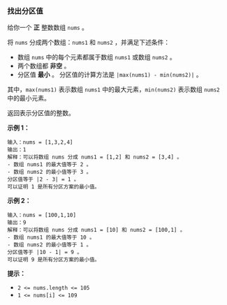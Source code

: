 ### 找出分区值 ###
给你一个 **正** 整数数组 `nums` 。

将 `nums` 分成两个数组：`nums1` 和 `nums2` ，并满足下述条件：

* 数组 `nums` 中的每个元素都属于数组 `nums1` 或数组 `nums2` 。
* 两个数组都 **非空** 。
* 分区值 **最小** 。
分区值的计算方法是 `|max(nums1) - min(nums2)|` 。

其中，`max(nums1)` 表示数组 `nums1` 中的最大元素，`min(nums2)` 表示数组 `nums2` 中的最小元素。

返回表示分区值的整数。



**示例 1：**

```
输入：nums = [1,3,2,4]
输出：1
解释：可以将数组 nums 分成 nums1 = [1,2] 和 nums2 = [3,4] 。
- 数组 nums1 的最大值等于 2 。
- 数组 nums2 的最小值等于 3 。
分区值等于 |2 - 3| = 1 。
可以证明 1 是所有分区方案的最小值。
```

**示例 2：**

```
输入：nums = [100,1,10]
输出：9
解释：可以将数组 nums 分成 nums1 = [10] 和 nums2 = [100,1] 。 
- 数组 nums1 的最大值等于 10 。 
- 数组 nums2 的最小值等于 1 。 
分区值等于 |10 - 1| = 9 。 
可以证明 9 是所有分区方案的最小值。
```



**提示：**

* `2 <= nums.length <= 105`
* `1 <= nums[i] <= 109`

